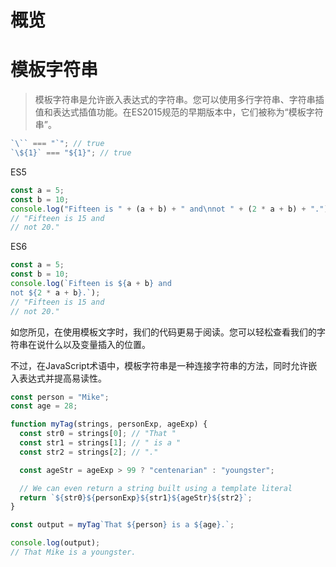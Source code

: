 # 概览

# 模板字符串 
> 模板字符串是允许嵌入表达式的字符串。您可以使用多行字符串、字符串插值和表达式插值功能。在ES2015规范的早期版本中，它们被称为“模板字符串”。

```javascript
`\`` === "`"; // true
`\${1}` === "${1}"; // true

```
ES5 
```javascript
const a = 5;
const b = 10;
console.log("Fifteen is " + (a + b) + " and\nnot " + (2 * a + b) + ".");
// "Fifteen is 15 and
// not 20."
```
ES6
```javascript
const a = 5;
const b = 10;
console.log(`Fifteen is ${a + b} and
not ${2 * a + b}.`);
// "Fifteen is 15 and
// not 20."
```
如您所见，在使用模板文字时，我们的代码更易于阅读。您可以轻松查看我们的字符串在说什么以及变量插入的位置。

不过，在JavaScript术语中，模板字符串是一种连接字符串的方法，同时允许嵌入表达式并提高易读性。
```javascript
const person = "Mike";
const age = 28;

function myTag(strings, personExp, ageExp) {
  const str0 = strings[0]; // "That "
  const str1 = strings[1]; // " is a "
  const str2 = strings[2]; // "."

  const ageStr = ageExp > 99 ? "centenarian" : "youngster";

  // We can even return a string built using a template literal
  return `${str0}${personExp}${str1}${ageStr}${str2}`;
}

const output = myTag`That ${person} is a ${age}.`;

console.log(output);
// That Mike is a youngster.
```
